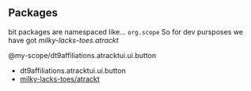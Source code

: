 ## Packages

bit packages are namespaced like... `org.scope`
So for dev pursposes we have got *milky-lacks-toes.atrackt*


@my-scope/dt9affiliations.atracktui.ui.button


- dt9affiliations.atracktui.ui.button
- [milky-lacks-toes/atrackt](https://bit.cloud/milky-lacks-toes/atrackt)